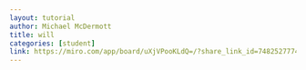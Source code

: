 ```yaml
---
layout: tutorial
author: Michael McDermott
title: will
categories: [student]
link: https://miro.com/app/board/uXjVPooKLdQ=/?share_link_id=748252777402
---
```

